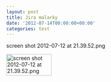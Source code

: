 ```yaml
---
layout: post
title: Jira malarky
date: '2012-07-14T00:00:00+00:00'
categories: test
---
```

<p>screen shot 2012-07-12 at 21.39.52.png</p><a href="https://blogs.apache.org/test/mediaresource/893fef95-52d1-493b-b328-44a0e009d935"><img src="https://blogs.apache.org/test/mediaresource/893fef95-52d1-493b-b328-44a0e009d935?t=true" alt="screen shot 2012-07-12 at 21.39.52.png" width="120" height="57" /></a>
